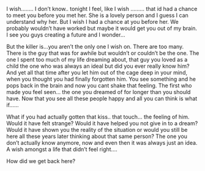 I wish…….. I don’t know..  tonight I feel, like I wish ……… that id had a chance to meet you before you met her. She is a lovely person and I guess I can understand why her. But I wish I had a chance at you before her. We probably wouldn’t have worked but maybe it would get you out of my brain. I see you guys creating a future and I wonder…

But the killer is…you aren’t the only one I wish on. There are too many. There is the guy that was for awhile but wouldn’t or couldn’t be the one. The one I spent too much of my life dreaming about, that guy you loved as a child the one who was always an ideal but did you ever really know him? And yet all that time after you let him out of the cage deep in your mind, when you thought you had finally forgotten him. You see something and he pops back in the brain and now you cant shake that feeling. The first who made you feel seen… the one you dreamed of for longer than you should have. Now that you see all these people happy and all you can think is what if……

What if you had actually gotten that kiss.. that touch… the feeling of him. Would it have felt strange? Would it have helped you not give in to a dream? Would it have shown you the reality of the situation or would you still be here all these years later thinking about that same person? The one you don’t actually know anymore, now and even then it was always just an idea. A wish amongst a life that didn’t feel right.... 

How did we get back here?
